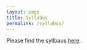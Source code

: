 ```yaml
---
layout: page
title: Syllabus
permalink: /syllabus/
---
```


Please find the syllbaus [here](/static_files/materials/Syllabus.pdf).